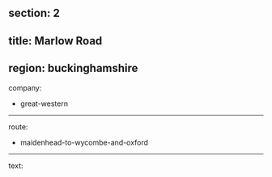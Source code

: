 section: 2
----
title: Marlow Road
----
region: buckinghamshire
----
company:
- great-western
----
route:
- maidenhead-to-wycombe-and-oxford
----
text:
